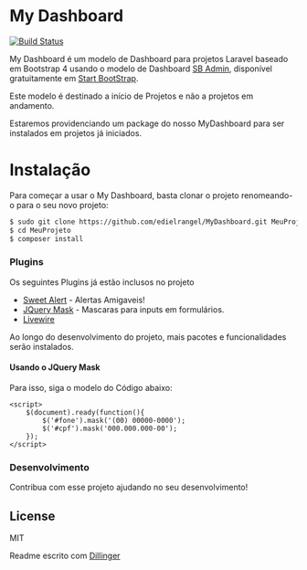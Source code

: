 # My Dashboard

[![Build Status](https://travis-ci.com/edielrangel/MyDashboar.svg?branch=gh-pages)](https://travis-ci.com/edielrangel/MyDashboar)

My Dashboard é um modelo de Dashboard para projetos Laravel baseado em Bootstrap 4 usando o modelo de Dashboard [SB Admin](https://startbootstrap.com/template/sb-admin), disponível gratuitamente em [Start BootStrap](https://startbootstrap.com/).

Este modelo é destinado a início de Projetos e não a projetos em andamento.

Estaremos providenciando um package do nosso MyDashboard para ser instalados em projetos já iniciados.

# Instalação

Para começar a usar o My Dashboard, basta clonar o projeto renomeando-o para o seu novo projeto:

```sh 
$ sudo git clone https://github.com/edielrangel/MyDashboard.git MeuProjeto
$ cd MeuProjeto
$ composer install
```

### Plugins

Os seguintes Plugins já estão inclusos no projeto

* [Sweet Alert](https://sweetalert2.github.io/) - Alertas Amigaveis!
* [JQuery Mask](https://igorescobar.github.io/jQuery-Mask-Plugin/) - Mascaras para inputs em formulários.
* [Livewire](https://laravel-livewire.com/docs/2.x/quickstart)

Ao longo do desenvolvimento do projeto, mais pacotes e funcionalidades serão instalados.

#### Usando o JQuery Mask

Para isso, siga o modelo do Código abaixo:

    <script>
        $(document).ready(function(){
            $('#fone').mask('(00) 00000-0000');
            $('#cpf').mask('000.000.000-00');
        });
    </script>

### Desenvolvimento

Contribua com esse projeto ajudando no seu desenvolvimento! 

License
----

MIT

Readme escrito com [Dillinger](https://dillinger.io/)
